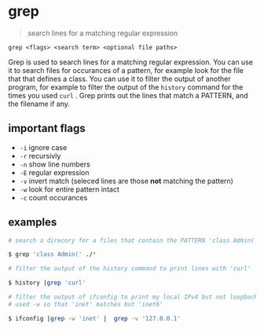 # grep
> search lines for a matching regular expression  

`grep <flags> <search term> <optional file paths>`

Grep is used to search lines for a matching regular expression. You can use it to search files for occurances of a pattern, for example look for the file that that defines a class. You can use it to filter the output of another program, for example to filter the output of the `history` command for the times you used `curl` . Grep prints out the lines that match a PATTERN, and the filename if any.

## important flags
* `-i` ignore case
* `-r` recursivly
* `-n` show line numbers
* `-E` regular expression
* `-v` invert match (seleced lines are those **not** matching the pattern)
* `-w` look for entire pattern intact
* `-c` count occurances

## examples
``` sh
# search a direcory for a files that contain the PATTERN 'class Admin('

$ grep 'class Admin(' ./*
```
``` sh 
# filter the output of the history command to print lines with 'curl'

$ history |grep 'curl'
```
``` sh
# filter the output of ifconfig to print my local IPv4 but not loopback
# used -w so that 'inet' matches but 'inet6'

$ ifconfig |grep -w 'inet' |  grep -v '127.0.0.1'
```


